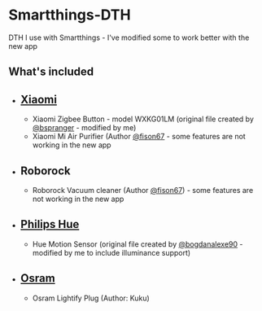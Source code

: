 # Smartthings-DTH
DTH I use with Smartthings - I've modified some to work better with the new app

## What's included
  - ## [Xiaomi](https://github.com/ilGianfri/Smartthings-DTH/tree/master/Xiaomi)
      - Xiaomi Zigbee Button - model WXKG01LM (original file created by [ @bspranger](https://github.com/bspranger/Xiaomi) - modified by me)
      - Xiaomi Mi Air Purifier (Author [@fison67](https://github.com/fison67) - some features are not working in the new app
      
  - ## Roborock
      - Roborock Vacuum cleaner (Author [@fison67](https://github.com/fison67)) - some features are not working in the new app
    
  - ## [Philips Hue](https://github.com/ilGianfri/Smartthings-DTH/tree/master/Philips%20Hue)
      - Hue Motion Sensor (original file created by [@bogdanalexe90](https://github.com/bogdanalexe90/hueMotionSensor) - modified by me to include illuminance support)
  
  - ## [Osram](https://github.com/ilGianfri/Smartthings-DTH/tree/master/Osram)
      -  Osram Lightify Plug (Author: Kuku)
